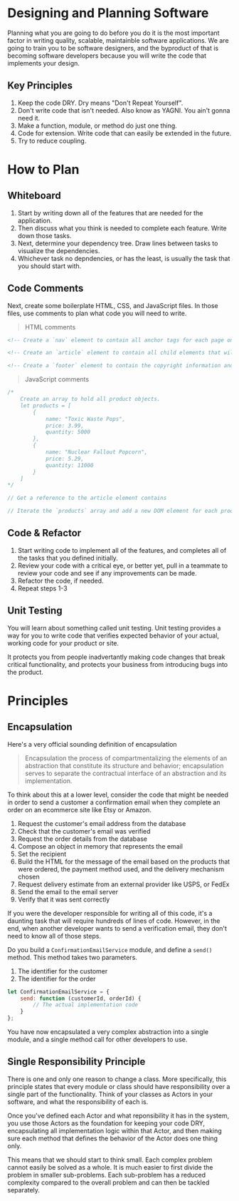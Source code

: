 # Designing and Planning Software

Planning what you are going to do before you do it is the most important factor in writing quality, scalable, maintainble software applications. We are going to train you to be software designers, and the byproduct of that is becoming software developers because you will write the code that implements your design.

## Key Principles

1. Keep the code DRY. Dry means "Don't Repeat Yourself".
1. Don't write code that isn't needed. Also know as YAGNI. You ain't gonna need it.
1. Make a function, module, or method do just one thing.
1. Code for extension. Write code that can easily be extended in the future.
1. Try to reduce coupling.

# How to Plan

## Whiteboard

1. Start by writing down all of the features that are needed for the application.
1. Then discuss what you think is needed to complete each feature. Write down those tasks.
1. Next, determine your dependency tree. Draw lines between tasks to visualize the dependencies.
1. Whichever task no depndencies, or has the least, is usually the task that you should start with.

## Code Comments

Next, create some boilerplate HTML, CSS, and JavaScript files. In those files, use comments to plan what code you will need to write.

> HTML comments

```html
<!-- Create a `nav` element to contain all anchor tags for each page on our site  -->

<!-- Create an `article` element to contain all child elements that will display products  -->

<!-- Create a `footer` element to contain the copyright information and team member names  -->
```

> JavaScript comments

```js
/*
    Create an array to hold all product objects.
    let products = [
        {
            name: "Toxic Waste Pops",
            price: 3.99,
            quantity: 5000
        },
        {
            name: "Nuclear Fallout Popcorn",
            price: 5.29,
            quantity: 11000
        }
    ]
*/

// Get a reference to the article element contains

// Iterate the `products` array and add a new DOM element for each product
```

## Code & Refactor

1. Start writing code to implement all of the features, and completes all of the tasks that you defined initially.
1. Review your code with a critical eye, or better yet, pull in a teammate to review your code and see if any improvements can be made.
1. Refactor the code, if needed.
1. Repeat steps 1-3

## Unit Testing

You will learn about something called unit testing. Unit testing provides a way for you to write code that verifies expected behavior of your actual, working code for your product or site.

It protects you from people inadvertantly making code changes that break critical functionality, and protects your business from introducing bugs into the product.


# Principles

## Encapsulation

Here's a very official sounding definition of encapsulation

> Encapsulation the process of compartmentalizing the elements of an abstraction that constitute its structure and behavior; encapsulation serves to separate the contractual interface of an abstraction and its implementation.

To think about this at a lower level, consider the code that might be needed in order to send a customer a confirmation email when they complete an order on an ecommerce site like Etsy or Amazon.

1. Request the customer's email address from the database
1. Check that the customer's email was verified
1. Request the order details from the database
1. Compose an object in memory that represents the email
1. Set the recipient
1. Build the HTML for the message of the email based on the products that were ordered, the payment method used, and the delivery mechanism chosen
1. Request delivery estimate from an external provider like USPS, or FedEx
1. Send the email to the email server
1. Verify that it was sent correctly

If you were the developer responsible for writing all of this code, it's a daunting task that will require hundreds of lines of code. However, in the end, when another developer wants to send a verification email, they don't need to know all of those steps.

Do you build a `ConfirmationEmailService` module, and define a `send()` method. This method takes two parameters.

1. The identifier for the customer
1. The identifier for the order

```js
let ConfirmationEmailService = {
    send: function (customerId, orderId) {
        // The actual implementation code
    }
};
```

You have now encapsulated a very complex abstraction into a single module, and a single method call for other developers to use.

## Single Responsibility Principle

There is one and only one reason to change a class. More specifically, this principle states that every module or class should have responsibility over a single part of the functionality. Think of your classes as Actors in your software, and what the responsibility of each is.

Once you've defined each Actor and what reponsibility it has in the system, you use those Actors as the foundation for keeping your code DRY, encapsulating all implementation logic within that Actor, and then making sure each method that defines the behavior of the Actor does one thing only.

This means that we should start to think small. Each complex problem cannot easily be solved as a whole. It is much easier to first divide the problem in smaller sub-problems. Each sub-problem has a reduced complexity compared to the overall problem and can then be tackled separately.

